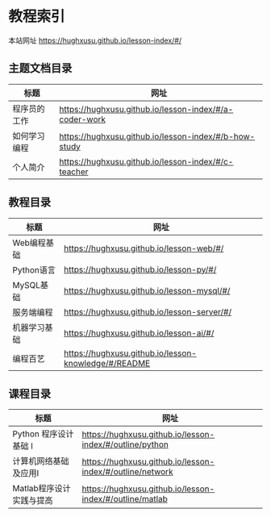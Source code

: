 # 教程索引

本站网址 https://hughxusu.github.io/lesson-index/#/

## 主题文档目录

| 标题         | 网址                                                   |
| ------------ | ------------------------------------------------------ |
| 程序员的工作 | https://hughxusu.github.io/lesson-index/#/a-coder-work |
| 如何学习编程 | https://hughxusu.github.io/lesson-index/#/b-how-study  |
| 个人简介     | https://hughxusu.github.io/lesson-index/#/c-teacher    |

## 教程目录

| 标题         | 网址                                                 |
| ------------ | ---------------------------------------------------- |
| Web编程基础  | https://hughxusu.github.io/lesson-web/#/             |
| Python语言   | https://hughxusu.github.io/lesson-py/#/              |
| MySQL基础    | https://hughxusu.github.io/lesson-mysql/#/           |
| 服务端编程   | https://hughxusu.github.io/lesson-server/#/          |
| 机器学习基础 | https://hughxusu.github.io/lesson-ai/#/              |
| 编程百艺     | https://hughxusu.github.io/lesson-knowledge/#/README |

## 课程目录

| 标题                     | 网址                                                      |
| ------------------------ | --------------------------------------------------------- |
| Python 程序设计基础 I    | https://hughxusu.github.io/lesson-index/#/outline/python  |
| 计算机网络基础及应用Ⅰ    | https://hughxusu.github.io/lesson-index/#/outline/network |
| Matlab程序设计实践与提高 | https://hughxusu.github.io/lesson-index/#/outline/matlab  |

